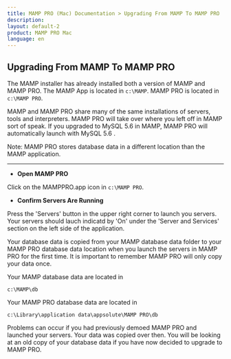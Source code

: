 ```yaml
---
title: MAMP PRO (Mac) Documentation > Upgrading From MAMP To MAMP PRO
description: 
layout: default-2
product: MAMP PRO Mac
language: en
---
```


## Upgrading From MAMP To MAMP PRO

The MAMP installer has already installed both a version of MAMP and MAMP PRO. The MAMP App is located in `c:\MAMP`. MAMP PRO is located in `c:\MAMP PRO`.

MAMP and MAMP PRO share many of the same installations of servers, tools and interpreters. MAMP PRO will take over where you left off in MAMP sort of speak. If you upgraded to MySQL 5.6 in MAMP, MAMP PRO will automatically launch with MySQL 5.6 .

<div class="alert" role="alert">
Note: MAMP PRO stores database data in a different location than the MAMP application.
</div>

---

*  **Open MAMP PRO**  

Click on the MAMPPRO.app icon in `c:\MAMP PRO`.

*  **Confirm Servers Are Running**

Press the 'Servers' button in the upper right corner to launch you servers. Your servers should lauch indicatd by 'On' under the 'Server and Services' section on the left side of the application.

Your database data is copied from your MAMP database data folder to your MAMP PRO database data location when you launch the servers in MAMP PRO for the first time. It is important to remember MAMP PRO will only copy your data once.

Your MAMP database data are located in 

`c:\MAMP\db`

Your MAMP PRO database data are located in 

`c:\Library\application data\appsolute\MAMP PRO\db`

Problems can occur if you had previously demoed MAMP PRO and launched your servers. Your data was copied over then. You will be looking at an old copy of your database data if you have now decided to upgrade to MAMP PRO. 



